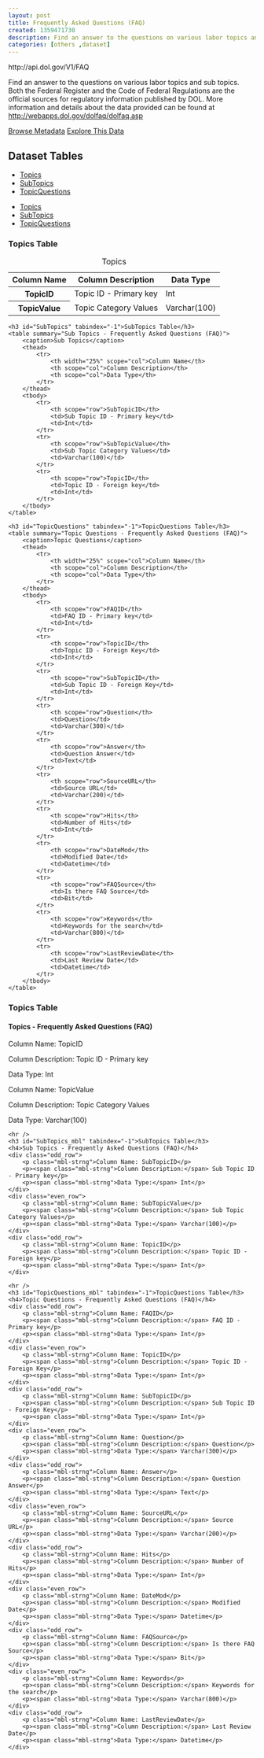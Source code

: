 ```yaml
---
layout: post
title: Frequently Asked Questions (FAQ)
created: 1359471730
description: Find an answer to the questions on various labor topics and sub topics.
categories: [others ,dataset]
---
```


<div class="force_wrap apiurl">
<p>http://api.dol.gov/V1/FAQ</p>
</div>


<p>Find an answer to the questions on various labor topics and sub topics. Both the Federal Register and the Code of Federal Regulations are the official sources for regulatory information published by DOL. More information and details about the data provided can be found at <a href="http://webapps.dol.gov/dolfaq/dolfaq.asp">http://webapps.dol.gov/dolfaq/dolfaq.asp</a></p>

<a href ="http://api.dol.gov/V1/FAQ/$metadata" class="button radius button_dataset">Browse Metadata</a>
<a href ="https://devtools.dol.gov/APISampler/Home/Index1?datasetName=DOL%20FAQ" class="button radius button_dataset">Explore This Data</a>

## Dataset Tables

<div class="dsktp_tbl">
	<ul>
		<li><a href="#Topics">Topics</a></li>
		<li><a href="#SubTopics">SubTopics</a></li>
		<li><a href="#TopicQuestions">TopicQuestions</a></li>
	</ul>
</div>

<div class="mbl_tbl">
	<ul>
		<li><a href="#Topics_mbl">Topics</a></li>
		<li><a href="#SubTopics_mbl">SubTopics</a></li>
		<li><a href="#TopicQuestions_mbl">TopicQuestions</a></li>
	</ul>
</div>

<div class="dsktp_tbl">
	<h3 id="Topics" tabindex="-1">Topics Table</h3>
	<table summary="Topics - Frequently Asked Questions (FAQ)">
		<caption>Topics</caption>
		<thead>
			<tr>
				<th scope="col">Column Name</th>
				<th scope="col">Column Description</th>
				<th scope="col">Data Type</th>
			</tr>
		</thead>
		<tbody>
			<tr>
				<th scope="row">TopicID</th>
				<td>Topic ID - Primary key</td>
				<td>Int</td>
			</tr>
			<tr>
				<th scope="row">TopicValue</th>
				<td>Topic Category Values</td>
				<td>Varchar(100)</td>
			</tr>
		</tbody>
	</table>

	<h3 id="SubTopics" tabindex="-1">SubTopics Table</h3>
	<table summary="Sub Topics - Frequently Asked Questions (FAQ)">
		<caption>Sub Topics</caption>
		<thead>
			<tr>
				<th width="25%" scope="col">Column Name</th>
				<th scope="col">Column Description</th>
				<th scope="col">Data Type</th>
			</tr>
		</thead>
		<tbody>
			<tr>
				<th scope="row">SubTopicID</th>
				<td>Sub Topic ID - Primary key</td>
				<td>Int</td>
			</tr>
			<tr>
				<th scope="row">SubTopicValue</th>
				<td>Sub Topic Category Values</td>
				<td>Varchar(100)</td>
			</tr>
			<tr>
				<th scope="row">TopicID</th>
				<td>Topic ID - Foreign key</td>
				<td>Int</td>
			</tr>
		</tbody>
	</table>

	<h3 id="TopicQuestions" tabindex="-1">TopicQuestions Table</h3>
	<table summary="Topic Questions - Frequently Asked Questions (FAQ)">
		<caption>Topic Questions</caption>
		<thead>
			<tr>
				<th width="25%" scope="col">Column Name</th>
				<th scope="col">Column Description</th>
				<th scope="col">Data Type</th>
			</tr>
		</thead>
		<tbody>
			<tr>
				<th scope="row">FAQID</th>
				<td>FAQ ID - Primary key</td>
				<td>Int</td>
			</tr>
			<tr>
				<th scope="row">TopicID</th>
				<td>Topic ID - Foreign Key</td>
				<td>Int</td>
			</tr>
			<tr>
				<th scope="row">SubTopicID</th>
				<td>Sub Topic ID - Foreign Key</td>
				<td>Int</td>
			</tr>
			<tr>
				<th scope="row">Question</th>
				<td>Question</td>
				<td>Varchar(300)</td>
			</tr>
			<tr>
				<th scope="row">Answer</th>
				<td>Question Answer</td>
				<td>Text</td>
			</tr>
			<tr>
				<th scope="row">SourceURL</th>
				<td>Source URL</td>
				<td>Varchar(200)</td>
			</tr>
			<tr>
				<th scope="row">Hits</th>
				<td>Number of Hits</td>
				<td>Int</td>
			</tr>
			<tr>
				<th scope="row">DateMod</th>
				<td>Modified Date</td>
				<td>Datetime</td>
			</tr>
			<tr>
				<th scope="row">FAQSource</th>
				<td>Is there FAQ Source</td>
				<td>Bit</td>
			</tr>
			<tr>
				<th scope="row">Keywords</th>
				<td>Keywords for the search</td>
				<td>Varchar(800)</td>
			</tr>
			<tr>
				<th scope="row">LastReviewDate</th>
				<td>Last Review Date</td>
				<td>Datetime</td>
			</tr>
		</tbody>
	</table>
</div>

<div class="mbl_tbl">
	<h3 id="Topics_mbl" tabindex="-1">Topics Table</h3>
	<h4>Topics - Frequently Asked Questions (FAQ)</h4>
	<div class="odd_row">
		<p class="mbl-strng">Column Name: TopicID</p>
		<p><span class="mbl-strng">Column Description:</span> Topic ID - Primary key 	</p>
		<p><span class="mbl-strng">Data Type:</span> Int</p>		
	</div>
	<div class="even_row">
		<p class="mbl-strng">Column Name: TopicValue</p>
		<p><span class="mbl-strng">Column Description:</span> Topic Category Values</p>
		<p><span class="mbl-strng">Data Type:</span> Varchar(100)</p>		
	</div>

	<hr />
	<h3 id="SubTopics_mbl" tabindex="-1">SubTopics Table</h3>
	<h4>Sub Topics - Frequently Asked Questions (FAQ)</h4>
	<div class="odd_row">
		<p class="mbl-strng">Column Name: SubTopicID</p>
		<p><span class="mbl-strng">Column Description:</span> Sub Topic ID - Primary key</p>
		<p><span class="mbl-strng">Data Type:</span> Int</p>		
	</div>
	<div class="even_row">
		<p class="mbl-strng">Column Name: SubTopicValue</p>
		<p><span class="mbl-strng">Column Description:</span> Sub Topic Category Values</p>
		<p><span class="mbl-strng">Data Type:</span> Varchar(100)</p>		
	</div>
	<div class="odd_row">
		<p class="mbl-strng">Column Name: TopicID</p>
		<p><span class="mbl-strng">Column Description:</span> Topic ID - Foreign key</p>
		<p><span class="mbl-strng">Data Type:</span> Int</p>		
	</div>

	<hr />
	<h3 id="TopicQuestions_mbl" tabindex="-1">TopicQuestions Table</h3>
	<h4>Topic Questions - Frequently Asked Questions (FAQ)</h4>
	<div class="odd_row">
		<p class="mbl-strng">Column Name: FAQID</p>
		<p><span class="mbl-strng">Column Description:</span> FAQ ID - Primary key</p>
		<p><span class="mbl-strng">Data Type:</span> Int</p>		
	</div>
	<div class="even_row">
		<p class="mbl-strng">Column Name: TopicID</p>
		<p><span class="mbl-strng">Column Description:</span> Topic ID - Foreign Key</p>
		<p><span class="mbl-strng">Data Type:</span> Int</p>		
	</div>
	<div class="odd_row">
		<p class="mbl-strng">Column Name: SubTopicID</p>
		<p><span class="mbl-strng">Column Description:</span> Sub Topic ID - Foreign Key</p>
		<p><span class="mbl-strng">Data Type:</span> Int</p>		
	</div>
	<div class="even_row">
		<p class="mbl-strng">Column Name: Question</p>
		<p><span class="mbl-strng">Column Description:</span> Question</p>
		<p><span class="mbl-strng">Data Type:</span> Varchar(300)</p>		
	</div>
	<div class="odd_row">
		<p class="mbl-strng">Column Name: Answer</p>
		<p><span class="mbl-strng">Column Description:</span> Question Answer</p>
		<p><span class="mbl-strng">Data Type:</span> Text</p>		
	</div>
	<div class="even_row">
		<p class="mbl-strng">Column Name: SourceURL</p>
		<p><span class="mbl-strng">Column Description:</span> Source URL</p>
		<p><span class="mbl-strng">Data Type:</span> Varchar(200)</p>		
	</div>
	<div class="odd_row">
		<p class="mbl-strng">Column Name: Hits</p>
		<p><span class="mbl-strng">Column Description:</span> Number of Hits</p>
		<p><span class="mbl-strng">Data Type:</span> Int</p>		
	</div>
	<div class="even_row">
		<p class="mbl-strng">Column Name: DateMod</p>
		<p><span class="mbl-strng">Column Description:</span> Modified Date</p>
		<p><span class="mbl-strng">Data Type:</span> Datetime</p>		
	</div>
	<div class="odd_row">
		<p class="mbl-strng">Column Name: FAQSource</p>
		<p><span class="mbl-strng">Column Description:</span> Is there FAQ Source</p>
		<p><span class="mbl-strng">Data Type:</span> Bit</p>		
	</div>
	<div class="even_row">
		<p class="mbl-strng">Column Name: Keywords</p>
		<p><span class="mbl-strng">Column Description:</span> Keywords for the search</p>
		<p><span class="mbl-strng">Data Type:</span> Varchar(800)</p>		
	</div>
	<div class="odd_row">
		<p class="mbl-strng">Column Name: LastReviewDate</p>
		<p><span class="mbl-strng">Column Description:</span> Last Review Date</p>
		<p><span class="mbl-strng">Data Type:</span> Datetime</p>		
	</div>
</div>
